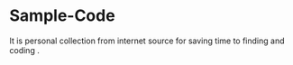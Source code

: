 # Sample-Code
It is personal collection from internet source for saving time to finding and coding
.
